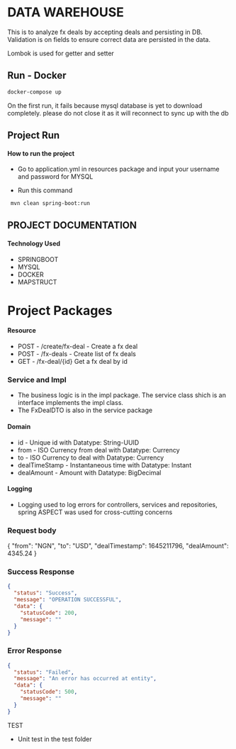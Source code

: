 
# DATA WAREHOUSE

This is to analyze fx deals by accepting deals and persisting in DB. Validation is on fields to ensure correct data are persisted in the data.

Lombok is used for getter and setter

##  Run - Docker
```sh
docker-compose up
```
On the first run, it fails because mysql database is yet to download completely. please do not close it as it will reconnect to sync up with the db

## Project Run
#### How to run the project
- Go to application.yml in resources package and input your username and password for MYSQL

- Run this command
```sh
 mvn clean spring-boot:run
```

## PROJECT DOCUMENTATION

#### Technology Used
- SPRINGBOOT
- MYSQL
- DOCKER
- MAPSTRUCT

# Project Packages
#### Resource
- POST - /create/fx-deal - Create a fx deal
- POST - /fx-deals - Create list of fx deals
- GET - /fx-deal/{id} Get a fx deal by id

### Service and Impl
- The business logic is in the impl package. The service class shich is an interface implements the impl class.
- The FxDealDTO is also in the service package

#### Domain
- id - Unique id with Datatype: String-UUID
- from - ISO Currency from deal with Datatype: Currency
- to - ISO Currency to deal with Datatype: Currency
- dealTimeStamp - Instantaneous time with Datatype: Instant
- dealAmount - Amount with Datatype: BigDecimal

#### Logging
- Logging used to log errors for controllers, services and repositories, spring ASPECT was used for cross-cutting concerns

### Request body
{
"from": "NGN",
"to": "USD",
"dealTimestamp": 1645211796,
"dealAmount": 4345.24
}

### Success Response
```json
{
  "status": "Success",
  "message": "OPERATION SUCCESSFUL",
  "data": {
    "statusCode": 200,
    "message": ""
  }
}
```

### Error Response
```json
{
  "status": "Failed",
  "message": "An error has occurred at entity",
  "data": {
    "statusCode": 500,
    "message": ""
  }
}
```

TEST
- Unit test in the test folder
